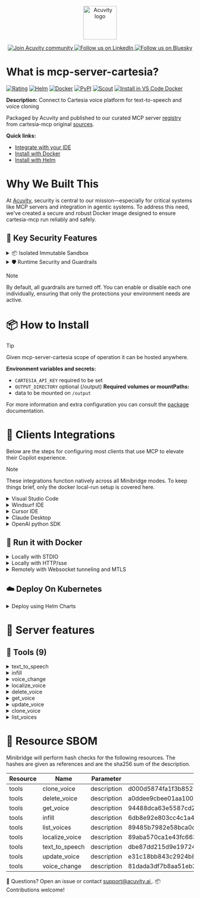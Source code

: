 <p align="center">
  <a href="https://acuvity.ai">
    <picture>
      <img src="https://mma.prnewswire.com/media/2544052/Acuvity__Logo.jpg" height="90" alt="Acuvity logo"/>
    </picture>
  </a>
</p>
<p align="center">
  <a href="https://discord.gg/BkU7fBkrNk">
    <img src="https://img.shields.io/badge/Acuvity-Join-7289DA?logo=discord&logoColor=fff" alt="Join Acuvity community" />
  </a>
<a href="https://www.linkedin.com/company/acuvity/">
    <img src="https://img.shields.io/badge/LinkedIn-Follow-7289DA" alt="Follow us on LinkedIn" />
  </a>
<a href="https://bsky.app/profile/acuvity.bsky.social">
    <img src="https://img.shields.io/badge/Bluesky-Follow-7289DA"?logo=bluesky&logoColor=fff" alt="Follow us on Bluesky" />
  </a>
</p>


# What is mcp-server-cartesia?
[![Rating](https://img.shields.io/badge/D-3775A9?label=Rating)](https://docs.anthropic.com/en/docs/build-with-claude/tool-use/implement-tool-use#best-practices-for-tool-definitions)
[![Helm](https://img.shields.io/badge/1.0.0-3775A9?logo=helm&label=Charts&logoColor=fff)](https://hub.docker.com/r/acuvity/mcp-server-cartesia/tags/)
[![Docker](https://img.shields.io/docker/image-size/acuvity/mcp-server-cartesia/0.1.6?logo=docker&logoColor=fff&label=0.1.6)](https://hub.docker.com/r/acuvity/mcp-server-cartesia)
[![PyPI](https://img.shields.io/badge/0.1.6-3775A9?logo=pypi&logoColor=fff&label=cartesia-mcp)](https://github.com/cartesia-ai/cartesia-mcp)
[![Scout](https://img.shields.io/badge/Active-3775A9?logo=docker&logoColor=fff&label=Scout)](https://hub.docker.com/r/acuvity/mcp-server-cartesia/)
[![Install in VS Code Docker](https://img.shields.io/badge/VS_Code-One_click_install-0078d7?logo=githubcopilot)](https://insiders.vscode.dev/redirect/mcp/install?name=mcp-server-cartesia&config=%7B%22args%22%3A%5B%22run%22%2C%22-i%22%2C%22--rm%22%2C%22--read-only%22%2C%22-v%22%2C%22output%3A%2Foutput%22%2C%22-e%22%2C%22CARTESIA_API_KEY%22%2C%22docker.io%2Facuvity%2Fmcp-server-cartesia%3A0.1.6%22%5D%2C%22command%22%3A%22docker%22%7D)

**Description:** Connect to Cartesia voice platform for text-to-speech and voice cloning

Packaged by Acuvity and published to our curated MCP server [registry](https://mcp.acuvity.ai) from cartesia-mcp original [sources](https://github.com/cartesia-ai/cartesia-mcp).

**Quick links:**

- [Integrate with your IDE](https://github.com/acuvity/mcp-servers-registry/blob/main/mcp-server-cartesia/docker/README.md#-clients-integrations)
- [Install with Docker](https://github.com/acuvity/mcp-servers-registry/tree/main/mcp-server-cartesia/docker/README.md#-run-it-with-docker)
- [Install with Helm](https://github.com/acuvity/mcp-servers-registry/tree/main/mcp-server-cartesia/charts/mcp-server-cartesia/README.md#how-to-install)

# Why We Built This

At [Acuvity](https://acuvity.ai), security is central to our mission—especially for critical systems like MCP servers and integration in agentic systems.
To address this need, we've created a secure and robust Docker image designed to ensure cartesia-mcp run reliably and safely.

## 🔐 Key Security Features

<details>
<summary>📦 Isolated Immutable Sandbox </summary>

- **Isolated Execution**: All tools run within secure, containerized sandboxes to enforce process isolation and prevent lateral movement.
- **Non-root by Default**: Enforces least-privilege principles, minimizing the impact of potential security breaches.
- **Read-only Filesystem**: Ensures runtime immutability, preventing unauthorized modification.
- **Version Pinning**: Guarantees consistency and reproducibility across deployments by locking tool and dependency versions.
- **CVE Scanning**: Continuously scans images for known vulnerabilities using [Docker Scout](https://docs.docker.com/scout/) to support proactive mitigation.
- **SBOM & Provenance**: Delivers full supply chain transparency by embedding metadata and traceable build information."
</details>

<details>
<summary>🛡️ Runtime Security and Guardrails</summary>

**Minibridge Integration**: [Minibridge](https://github.com/acuvity/minibridge) establishes secure Agent-to-MCP connectivity, supports Rego/HTTP-based policy enforcement 🕵️, and simplifies orchestration.

The [ARC](https://github.com/acuvity/mcp-servers-registry/tree/main) container includes a [built-in Rego policy](https://github.com/acuvity/mcp-servers-registry/tree/main/mcp-server-cartesia/docker/policy.rego) that enables a set of runtime "guardrails"" to help enforce security, privacy, and correct usage of your services. Below is an overview of each guardrail provided.

### 🔒 Resource Integrity

**Mitigates MCP Rug Pull Attacks**

* **Goal:** Protect users from malicious tool description changes after initial approval, preventing post-installation manipulation or deception.
* **Mechanism:** Locks tool descriptions upon client approval and verifies their integrity before execution. Any modification to the description triggers a security violation, blocking unauthorized changes from server-side updates.

### 🛡️ Guardrails

#### Covert Instruction Detection

Monitors incoming requests for hidden or obfuscated directives that could alter policy behavior.

* **Goal:** Stop attackers from slipping unnoticed commands or payloads into otherwise harmless data.
* **Mechanism:** Applies a library of regex patterns and binary‐encoding checks to the full request body. If any pattern matches a known covert channel (e.g., steganographic markers, hidden HTML tags, escape-sequence tricks), the request is rejected.

#### Sensitive Pattern Detection

Block user-defined sensitive data patterns (credential paths, filesystem references).

* **Goal:** Block accidental or malicious inclusion of sensitive information that violates data-handling rules.
* **Mechanism:** Runs a curated set of regexes against all payloads and tool descriptions—matching patterns such as `.env` files, RSA key paths, directory traversal sequences.

#### Shadowing Pattern Detection

Detects and blocks "shadowing" attacks, where a malicious MCP server sneaks hidden directives into its own tool descriptions to hijack or override the behavior of other, trusted tools.

* **Goal:** Stop a rogue server from poisoning the agent’s logic by embedding instructions that alter how a different server’s tools operate (e.g., forcing all emails to go to an attacker’s address even when the user calls a separate `send_email` tool).
* **Mechanism:** During policy load, each tool description is scanned for cross‐tool override patterns—such as `<IMPORTANT>` sections referencing other tool names, hidden side‐effects, or directives that apply to a different server’s API. Any description that attempts to shadow or extend instructions for a tool outside its own namespace triggers a policy violation and is rejected.

#### Schema Misuse Prevention

Enforces strict adherence to MCP input schemas.

* **Goal:** Prevent malformed or unexpected fields from bypassing validations, causing runtime errors, or enabling injections.
* **Mechanism:** Compares each incoming JSON object against the declared schema (required properties, allowed keys, types). Any extra, missing, or mistyped field triggers an immediate policy violation.

#### Cross-Origin Tool Access

Controls whether tools may invoke tools or services from external origins.

* **Goal:** Prevent untrusted or out-of-scope services from being called.
* **Mechanism:** Examines tool invocation requests and outgoing calls, verifying each target against an allowlist of approved domains or service names. Calls to any non-approved origin are blocked.

#### Secrets Redaction

Automatically masks sensitive values so they never appear in logs or responses.

* **Goal:** Ensure that API keys, tokens, passwords, and other credentials cannot leak in plaintext.
* **Mechanism:** Scans every text output for known secret formats (e.g., AWS keys, GitHub PATs, JWTs). Matches are replaced with `[REDACTED]` before the response is sent or recorded.

These controls ensure robust runtime integrity, prevent unauthorized behavior, and provide a foundation for secure-by-design system operations.

### Enable guardrails

To activate guardrails in your Docker containers, define the `GUARDRAILS` environment variable with the protections you need.

| Guardrail                        | Summary                                                                 |
|----------------------------------|-------------------------------------------------------------------------|
| `covert-instruction-detection`   | Detects hidden or obfuscated directives in requests.                    |
| `sensitive-pattern-detection`    | Flags patterns suggesting sensitive data or filesystem exposure.        |
| `shadowing-pattern-detection`    | Identifies tool descriptions that override or influence others.         |
| `schema-misuse-prevention`       | Enforces strict schema compliance on input data.                        |
| `cross-origin-tool-access`       | Controls calls to external services or APIs.                            |
| `secrets-redaction`              | Prevents exposure of credentials or sensitive values.                   |

Example: add `-e GUARDRAILS="secrets-redaction sensitive-pattern-detection"` to enable those guardrails.

## 🔒 Basic Authentication via Shared Secret

Provides a lightweight auth layer using a single shared token.

* **Mechanism:** Expects clients to send an `Authorization` header with the predefined secret.
* **Use Case:** Quickly lock down your endpoint in development or simple internal deployments—no complex OAuth/OIDC setup required.

To turn on Basic Authentication, define `BASIC_AUTH_SECRET` environment variable with a shared secret.

Example: add `-e BASIC_AUTH_SECRET="supersecret"` to enable the basic authentication.

> While basic auth will protect against unauthorized access, you should use it only in controlled environment,
> rotate credentials frequently and **always** use TLS.

</details>

> [!NOTE]
> By default, all guardrails are turned off. You can enable or disable each one individually, ensuring that only the protections your environment needs are active.


# 📦 How to Install


> [!TIP]
> Given mcp-server-cartesia scope of operation it can be hosted anywhere.

**Environment variables and secrets:**
  - `CARTESIA_API_KEY` required to be set
  - `OUTPUT_DIRECTORY` optional (/output)
**Required volumes or mountPaths:**
  - data to be mounted on `/output`

For more information and extra configuration you can consult the [package](https://github.com/cartesia-ai/cartesia-mcp) documentation.

# 🧰 Clients Integrations

Below are the steps for configuring most clients that use MCP to elevate their Copilot experience.

> [!NOTE]
> These integrations function natively across all Minibridge modes.
> To keep things brief, only the docker local-run setup is covered here.

<details>
<summary>Visual Studio Code</summary>

To get started immediately, you can use the "one-click" link below:

[![Install in VS Code Docker](https://img.shields.io/badge/VS_Code-One_click_install-0078d7?logo=githubcopilot)](https://insiders.vscode.dev/redirect/mcp/install?name=mcp-server-cartesia&config=%7B%22args%22%3A%5B%22run%22%2C%22-i%22%2C%22--rm%22%2C%22--read-only%22%2C%22-v%22%2C%22output%3A%2Foutput%22%2C%22-e%22%2C%22CARTESIA_API_KEY%22%2C%22docker.io%2Facuvity%2Fmcp-server-cartesia%3A0.1.6%22%5D%2C%22command%22%3A%22docker%22%7D)

## Global scope

Press `ctrl + shift + p` and type `Preferences: Open User Settings JSON` to add the following section:

```json
{
  "mcp": {
    "servers": {
      "acuvity-mcp-server-cartesia": {
        "env": {
          "CARTESIA_API_KEY": "TO_BE_SET"
        },
        "command": "docker",
        "args": [
          "run",
          "-i",
          "--rm",
          "--read-only",
          "-v",
          "output:/output",
          "-e",
          "CARTESIA_API_KEY",
          "docker.io/acuvity/mcp-server-cartesia:0.1.6"
        ]
      }
    }
  }
}
```

## Workspace scope

In your workspace create a file called `.vscode/mcp.json` and add the following section:

```json
{
  "servers": {
    "acuvity-mcp-server-cartesia": {
      "env": {
        "CARTESIA_API_KEY": "TO_BE_SET"
      },
      "command": "docker",
      "args": [
        "run",
        "-i",
        "--rm",
        "--read-only",
        "-v",
        "output:/output",
        "-e",
        "CARTESIA_API_KEY",
        "docker.io/acuvity/mcp-server-cartesia:0.1.6"
      ]
    }
  }
}
```

> To pass secrets you should use the `promptString` input type described in the [Visual Studio Code documentation](https://code.visualstudio.com/docs/copilot/chat/mcp-servers).

</details>

<details>
<summary>Windsurf IDE</summary>

In `~/.codeium/windsurf/mcp_config.json` add the following section:

```json
{
  "mcpServers": {
    "acuvity-mcp-server-cartesia": {
      "env": {
        "CARTESIA_API_KEY": "TO_BE_SET"
      },
      "command": "docker",
      "args": [
        "run",
        "-i",
        "--rm",
        "--read-only",
        "-v",
        "output:/output",
        "-e",
        "CARTESIA_API_KEY",
        "docker.io/acuvity/mcp-server-cartesia:0.1.6"
      ]
    }
  }
}
```

See [Windsurf documentation](https://docs.windsurf.com/windsurf/mcp) for more info.

</details>

<details>
<summary>Cursor IDE</summary>

Add the following JSON block to your mcp configuration file:
- `~/.cursor/mcp.json` for global scope
- `.cursor/mcp.json` for project scope

```json
{
  "mcpServers": {
    "acuvity-mcp-server-cartesia": {
      "env": {
        "CARTESIA_API_KEY": "TO_BE_SET"
      },
      "command": "docker",
      "args": [
        "run",
        "-i",
        "--rm",
        "--read-only",
        "-v",
        "output:/output",
        "-e",
        "CARTESIA_API_KEY",
        "docker.io/acuvity/mcp-server-cartesia:0.1.6"
      ]
    }
  }
}
```

See [cursor documentation](https://docs.cursor.com/context/model-context-protocol) for more information.

</details>
<details>

<summary>Claude Desktop</summary>

In the `claude_desktop_config.json` configuration file add the following section:

```json
{
  "mcpServers": {
    "acuvity-mcp-server-cartesia": {
      "env": {
        "CARTESIA_API_KEY": "TO_BE_SET"
      },
      "command": "docker",
      "args": [
        "run",
        "-i",
        "--rm",
        "--read-only",
        "-v",
        "output:/output",
        "-e",
        "CARTESIA_API_KEY",
        "docker.io/acuvity/mcp-server-cartesia:0.1.6"
      ]
    }
  }
}
```

See [Anthropic documentation](https://docs.anthropic.com/en/docs/agents-and-tools/mcp) for more information.
</details>

<details>
<summary>OpenAI python SDK</summary>

## Running locally

```python
async with MCPServerStdio(
    params={
        "env": {"CARTESIA_API_KEY":"TO_BE_SET"},
        "command": "docker",
        "args": ["run","-i","--rm","--read-only","-v","output:/output","-e","CARTESIA_API_KEY","docker.io/acuvity/mcp-server-cartesia:0.1.6"]
    }
) as server:
    tools = await server.list_tools()
```

## Running remotely

```python
async with MCPServerSse(
    params={
        "url": "http://<ip>:<port>/sse",
    }
) as server:
    tools = await server.list_tools()
```

See [OpenAI Agents SDK docs](https://openai.github.io/openai-agents-python/mcp/) for more info.

</details>

## 🐳 Run it with Docker

<details>
<summary>Locally with STDIO</summary>

In your client configuration set:

- command: `docker`
- arguments: `run -i --rm --read-only -v output:/output -e CARTESIA_API_KEY docker.io/acuvity/mcp-server-cartesia:0.1.6`

</details>

<details>
<summary>Locally with HTTP/sse</summary>

Simply run as:

```console
docker run -it -p 8000:8000 --rm --read-only -v output:/output -e CARTESIA_API_KEY docker.io/acuvity/mcp-server-cartesia:0.1.6
```

Then on your application/client, you can configure to use it like:

```json
{
  "mcpServers": {
    "acuvity-mcp-server-cartesia": {
      "url": "http://localhost:8000/sse"
    }
  }
}
```

You might have to use different ports for different tools.

</details>

<details>
<summary>Remotely with Websocket tunneling and MTLS </summary>

> This section assume you are familiar with TLS and certificates and will require:
> - a server certificate with proper DNS/IP field matching your tool deployment.
> - a client-ca used to sign client certificates

1. Start the server in `backend` mode
 - add an environment variable like `-e MINIBRIDGE_MODE=backend`
 - add the TLS certificates (recommended) through a volume let's say `/certs` ex (`-v $PWD/certs:/certs`)
 - instruct minibridge to use those certs with
   - `-e MINIBRIDGE_TLS_SERVER_CERT=/certs/server-cert.pem`
   - `-e MINIBRIDGE_TLS_SERVER_KEY=/certs/server-key.pem`
   - `-e MINIBRIDGE_TLS_SERVER_KEY_PASS=optional`
   - `-e MINIBRIDGE_TLS_SERVER_CLIENT_CA=/certs/client-ca.pem`

2. Start `minibridge` locally in frontend mode:
  - Get [minibridge](https://github.com/acuvity/minibridge) binary for your OS.

In your client configuration, Minibridge works like any other STDIO command.

Example for Claude Desktop:

```json
{
  "mcpServers": {
    "acuvity-mcp-server-cartesia": {
      "command": "minibridge",
      "args": ["frontend", "--backend", "wss://<remote-url>:8000/ws", "--tls-client-backend-ca", "/path/to/ca/that/signed/the/server-cert.pem/ca.pem", "--tls-client-cert", "/path/to/client-cert.pem", "--tls-client-key", "/path/to/client-key.pem"]
    }
  }
}
```

That's it.

Minibridge offers a host of additional features. For step-by-step guidance, please visit the wiki. And if anything’s unclear, don’t hesitate to reach out!

</details>

## ☁️ Deploy On Kubernetes

<details>
<summary>Deploy using Helm Charts</summary>

### Chart settings requirements

This chart requires some mandatory information to be installed.

**Mandatory Secrets**:
  - `CARTESIA_API_KEY` secret to be set as secrets.CARTESIA_API_KEY either by `.value` or from existing with `.valueFrom`

**Optional Environment variables**:
  - `OUTPUT_DIRECTORY="/output"` environment variable can be changed with env.OUTPUT_DIRECTORY="/output"

### How to install

You can inspect the chart `README`:

```console
helm show readme oci://docker.io/acuvity/mcp-server-cartesia --version 1.0.0
````

You can inspect the values that you can configure:

```console
helm show values oci://docker.io/acuvity/mcp-server-cartesia --version 1.0.0
````

Install with helm

```console
helm install mcp-server-cartesia oci://docker.io/acuvity/mcp-server-cartesia --version 1.0.0
```

From there your MCP server mcp-server-cartesia will be reachable by default through `http/sse` from inside the cluster using the Kubernetes Service `mcp-server-cartesia` on port `8000` by default. You can change that by looking at the `service` section of the `values.yaml` file.

### How to Monitor

The deployment will create a Kubernetes service with a `healthPort`, that is used for liveness probes and readiness probes. This health port can also be used by the monitoring stack of your choice and exposes metrics under the `/metrics` path.

See full charts [Readme](https://github.com/acuvity/mcp-servers-registry/tree/main/mcp-server-cartesia/charts/mcp-server-cartesia/README.md) for more details about settings and runtime security including guardrails activation.

</details>

# 🧠 Server features

## 🧰 Tools (9)
<details>
<summary>text_to_speech</summary>

**Description**:

```

        Parameters
        ----------
        transcript : str

        voice : TtsRequestVoiceSpecifierParams

        output_format : OutputFormatParams

        model_id : str
            The ID of the model to use for the generation. See [Models](/build-with-cartesia/models) for available models.

        language : typing.Optional[SupportedLanguage]

        duration : typing.Optional[float]
            The maximum duration of the audio in seconds. You do not usually need to specify this.
            If the duration is not appropriate for the length of the transcript, the output audio may be truncated.

        request_options : typing.Optional[RequestOptions]
            Request-specific configuration. You can pass in configuration such as `chunk_size`, and more to customize the request and response.

          
```

**Parameter**:

| Name | Type | Description | Required? |
|-----------|------|-------------|-----------|
| duration | any | not set | No
| language | any | not set | No
| model_id | any | not set | No
| output_format | any | not set | Yes
| request_options | any | not set | No
| transcript | string | not set | Yes
| voice | any | not set | Yes
</details>
<details>
<summary>infill</summary>

**Description**:

```

        Generate audio that smoothly connects two existing audio segments. This is useful for inserting new speech between existing speech segments while maintaining natural transitions.

        **The cost is 1 credit per character of the infill text plus a fixed cost of 300 credits.**

        Infilling is only available on `sonic-2` at this time.

        At least one of `left_audio` or `right_audio` must be provided.

        As with all generative models, there's some inherent variability, but here's some tips we recommend to get the best results from infill:
        - Use longer infill transcripts
          - This gives the model more flexibility to adapt to the rest of the audio
        - Target natural pauses in the audio when deciding where to clip
          - This means you don't need word-level timestamps to be as precise
        - Clip right up to the start and end of the audio segment you want infilled, keeping as much silence in the left/right audio segments as possible
          - This helps the model generate more natural transitions

        Parameters
        ----------
        language : str
            The language of the transcript

        transcript : str
            The infill text to generate

        voice_id : str
            The ID of the voice to use for generating audio

        output_format_container : OutputFormatContainer
            The format of the output audio

        output_format_sample_rate : int
            The sample rate of the output audio

        output_format_encoding : typing.Optional[RawEncoding]
            Required for `raw` and `wav` containers.

        output_format_bit_rate : typing.Optional[int]
            Required for `mp3` containers.

        left_file_path : typing.Optional[str]
            The absolute path to the left audio file to infill.

        right_file_path : typing.Optional[str]
            The absolute path to the right audio file to infill.

        request_options : typing.Optional[RequestOptions]
            Request-specific configuration. You can pass in configuration such as `chunk_size`, and more to customize the request and response.
          
```

**Parameter**:

| Name | Type | Description | Required? |
|-----------|------|-------------|-----------|
| language | any | not set | Yes
| left_audio_file_path | any | not set | No
| output_format_bit_rate | any | not set | No
| output_format_container | any | not set | Yes
| output_format_encoding | any | not set | No
| output_format_sample_rate | integer | not set | Yes
| request_options | any | not set | No
| right_audio_file_path | any | not set | No
| transcript | string | not set | Yes
| voice_id | string | not set | Yes
</details>
<details>
<summary>voice_change</summary>

**Description**:

```

        Takes an audio file of speech, and returns an audio file of speech spoken with the same intonation, but with a different voice.

        Parameters
        ----------
        file_path : str
            The absolute path to the audio file to change.

        voice_id : str

        output_format_container : OutputFormatContainer

        output_format_sample_rate : int

        output_format_encoding : typing.Optional[RawEncoding]
            Required for `raw` and `wav` containers.

        output_format_bit_rate : typing.Optional[int]
            Required for `mp3` containers.

        request_options : typing.Optional[RequestOptions]
            Request-specific configuration. You can pass in configuration such as `chunk_size`, and more to customize the request and response.
          
        
```

**Parameter**:

| Name | Type | Description | Required? |
|-----------|------|-------------|-----------|
| file_path | string | not set | Yes
| output_format_bit_rate | any | not set | No
| output_format_container | any | not set | Yes
| output_format_encoding | any | not set | No
| output_format_sample_rate | integer | not set | Yes
| request_options | any | not set | No
| voice_id | string | not set | Yes
</details>
<details>
<summary>localize_voice</summary>

**Description**:

```

        Create a new voice from an existing voice localized to a new language and dialect.

        Parameters
        ----------
        voice_id : str
            The ID of the voice to localize.

        name : str
            The name of the new localized voice.

        description : str
            The description of the new localized voice.

        language : SupportedLanguage

        original_speaker_gender : Gender

        dialect : typing.Optional[LocalizeDialectParams]

        request_options : typing.Optional[RequestOptions]
            Request-specific configuration.
        
```

**Parameter**:

| Name | Type | Description | Required? |
|-----------|------|-------------|-----------|
| description | string | not set | Yes
| dialect | any | not set | No
| language | any | not set | Yes
| name | string | not set | Yes
| original_speaker_gender | any | not set | Yes
| request_options | any | not set | No
| voice_id | string | not set | Yes
</details>
<details>
<summary>delete_voice</summary>

**Description**:

```

        Parameters
        ----------
        voice_id : str
            The ID of the voice to delete.

        request_options : typing.Optional[RequestOptions]
            Request-specific configuration.
        
```

**Parameter**:

| Name | Type | Description | Required? |
|-----------|------|-------------|-----------|
| request_options | any | not set | No
| voice_id | string | not set | Yes
</details>
<details>
<summary>get_voice</summary>

**Description**:

```

        Parameters
        ----------
        voice_id : str
            The ID of the voice to get.

        request_options : typing.Optional[RequestOptions]
            Request-specific configuration.
        
```

**Parameter**:

| Name | Type | Description | Required? |
|-----------|------|-------------|-----------|
| request_options | any | not set | No
| voice_id | string | not set | Yes
</details>
<details>
<summary>update_voice</summary>

**Description**:

```

        Parameters
        ----------
        id : VoiceId

        name : str
            The name of the voice.

        description : str
            The description of the voice.

        request_options : typing.Optional[RequestOptions]
            Request-specific configuration.
        
```

**Parameter**:

| Name | Type | Description | Required? |
|-----------|------|-------------|-----------|
| description | string | not set | Yes
| name | string | not set | Yes
| request_options | any | not set | No
| voice_id | string | not set | Yes
</details>
<details>
<summary>clone_voice</summary>

**Description**:

```

        Clone a voice from an audio clip. This endpoint has two modes, stability and similarity.

        Similarity mode clones are more similar to the source clip, but may reproduce background noise. For these, use an audio clip about 5 seconds long.

        Stability mode clones are more stable, but may not sound as similar to the source clip. For these, use an audio clip 10-20 seconds long.

        Parameters
        ----------
        file_path : str
            The absolute path to the audio file to clone.

        name : str
            The name of the voice.

        language : SupportedLanguage
            The language of the voice.

        mode : CloneMode
            Tradeoff between similarity and stability. Similarity clones sound more like the source clip, but may reproduce background noise. Stability clones always sound like a studio recording, but may not sound as similar to the source clip.

        description : typing.Optional[str]
            A description for the voice.

        request_options : typing.Optional[RequestOptions]
            Request-specific configuration.
        
```

**Parameter**:

| Name | Type | Description | Required? |
|-----------|------|-------------|-----------|
| description | any | not set | No
| file_path | string | not set | Yes
| language | any | not set | Yes
| mode | any | not set | Yes
| name | string | not set | Yes
| request_options | any | not set | No
</details>
<details>
<summary>list_voices</summary>

**Description**:

```

        Parameters
        ----------
        limit : typing.Optional[int]
            The number of Voices to return per page, ranging between 1 and 100.

        starting_after : typing.Optional[str]
            A cursor to use in pagination. `starting_after` is a Voice ID that defines your
            place in the list. For example, if you make a /voices request and receive 100
            objects, ending with `voice_abc123`, your subsequent call can include
            `starting_after=voice_abc123` to fetch the next page of the list.

        ending_before : typing.Optional[str]
            A cursor to use in pagination. `ending_before` is a Voice ID that defines your
            place in the list. For example, if you make a /voices request and receive 100
            objects, starting with `voice_abc123`, your subsequent call can include
            `ending_before=voice_abc123` to fetch the previous page of the list.

        is_owner : typing.Optional[bool]
            Whether to only return voices owned by the current user.

        is_starred : typing.Optional[bool]
            Whether to only return starred voices.

        gender : typing.Optional[GenderPresentation]
            The gender presentation of the voices to return.

        request_options : typing.Optional[RequestOptions]
            Request-specific configuration.
        
```

**Parameter**:

| Name | Type | Description | Required? |
|-----------|------|-------------|-----------|
| ending_before | any | not set | No
| gender | any | not set | No
| is_owner | any | not set | No
| is_starred | any | not set | No
| limit | any | not set | No
| request_options | any | not set | No
| starting_after | any | not set | No
</details>


# 🔐 Resource SBOM

Minibridge will perform hash checks for the following resources. The hashes are given as references and are the sha256 sum of the description.

| Resource | Name | Parameter | Hash |
|-----------|------|------|------|
| tools | clone_voice | description | d000d5874fa1f3b8525a42b7e66ab7e38560e8ced5361814b7fdc3904ae3e7ed |
| tools | delete_voice | description | a0ddee9cbee01aa10047230f4d6944514cfad67ad4d11d3aadac25320ca6fd90 |
| tools | get_voice | description | 94488dca63e5587cd286beea05f0be145d141300c655b1b58f9d239951b0984b |
| tools | infill | description | 6db8e92e803cc4c1a4ffda8329225ad8be2ec02b64997a5353985245eeac1974 |
| tools | list_voices | description | 89485b7982e58bca0d0f9bd7a4049d676ac8c96ca769c4ca7a5c059740793e76 |
| tools | localize_voice | description | 89aba570ca1e43fc663065e5f595e55c8050e9e18ea5606f65d2b224c9fbf1c1 |
| tools | text_to_speech | description | dbe87dd215d9e19724d4fc94a30b872aed0251a7968c4585c82a9ed3be9393f6 |
| tools | update_voice | description | e31c18bb843c2924b82319aec98f631aca027d7c16d29ca311d65f034d6b6d2f |
| tools | voice_change | description | 81dada3df7b8aa51eb3ba974ebed8fc71d329f22158bb27346963c8333036d33 |


💬 Questions? Open an issue or contact [ support@acuvity.ai ](mailto:support@acuvity.ai).
📦 Contributions welcome!

